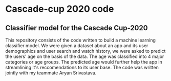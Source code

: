 # Cascade-cup 2020 code 

## Classifier model for the Cascade Cup-2020
This repository consists of the code written to build a machine learning classifier model.
We were given a dataset about an app and its user demographics and user search and watch history, we were asked to predict the users' age on the basis of the data. The age was classified into 4 major categories or age groups. The predicted age would further help the app in streamlining it's reccomendations to its user base. 
The code was written jointly with my teammate Aryan Srivastava.  
